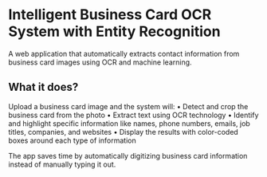 # Intelligent Business Card OCR System with Entity Recognition

A web application that automatically extracts contact information from business card images using OCR and machine learning.

## What it does?

Upload a business card image and the system will:
• Detect and crop the business card from the photo
• Extract text using OCR technology
• Identify and highlight specific information like names, phone numbers, emails, job titles, companies, and websites
• Display the results with color-coded boxes around each type of information

The app saves time by automatically digitizing business card information instead of manually typing it out.
